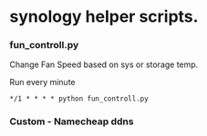 # synology helper scripts.

### fun_controll.py
Change Fan Speed based on sys or storage temp.

Run every minute

`*/1 * * * * python fun_controll.py`


### Custom - Namecheap ddns 

